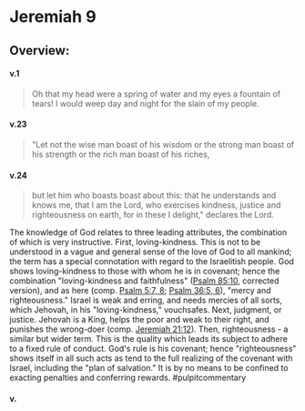 # Jeremiah 9

## Overview:


#### v.1
>Oh that my head were a spring of water and my eyes a fountain of tears! I would weep day and night for the slain of my people.

#### v.23
>"Let not the wise man boast of his wisdom or the strong man boast of his strength or the rich man boast of his riches,

#### v.24
>but let him who boasts boast about this: that he understands and knows me, that I am the Lord, who exercises kindness, justice and righteousness on earth, for in these I delight," declares the Lord.

The knowledge of God relates to three leading attributes, the combination of which is very instructive. First, loving-kindness. This is not to be understood in a vague and general sense of the love of God to all mankind; the term has a special connotation with regard to the Israelitish people. God shows loving-kindness to those with whom he is in covenant; hence the combination "loving-kindness and faithfulness" ([Psalm 85:10](https://biblehub.com/psalms/85-10.htm), corrected version), and as here (comp. [Psalm 5:7, 8](https://biblehub.com/psalms/5-7.htm); [Psalm 36:5, 6](https://biblehub.com/psalms/36-5.htm)), "mercy and righteousness." Israel is weak and erring, and needs mercies of all sorts, which Jehovah, in his "loving-kindness," vouchsafes. Next, judgment, or justice. Jehovah is a King, helps the poor and weak to their right, and punishes the wrong-doer (comp. [Jeremiah 21:12](https://biblehub.com/jeremiah/21-12.htm)). Then, righteousness - a similar but wider term. This is the quality which leads its subject to adhere to a fixed rule of conduct. God's rule is his covenant; hence "righteousness" shows itself in all such acts as tend to the full realizing of the covenant with Israel, including the "plan of salvation." It is by no means to be confined to exacting penalties and conferring rewards.
#pulpitcommentary 

#### v.
>

